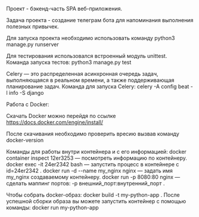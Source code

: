 Проект -  бэкенд-часть SPA веб-приложения.

Задача проекта - создание телеграм бота для напоминания выполнения полезных привычек.

Для запуска проекта необходимо использовать команду python3 manage.py runserver

Для тестирования использовался встроенный модуль unittest.  
Команда запуска тестов: python3 manage.py test

Celery — это распределенная асинхронная очередь задач, выполняющаяся в реальном времени, а также поддерживающая планирование задач.
Команда для запуска Celery: celery -A config beat -l info -S django

Работа с Docker:

Скачать Docker можно перейдя по ссылке https://docs.docker.com/engine/install/

После скачивания необходимо проверить вресию вызвав команду docker-version

Команды для работы внутри контейнера и с его информацией:
docker container inspect 12er3253
 — посмотреть информацию по контейнеру.
docker exec -it 24er2342 bash
 — запустить процесс в контейнере с
id=24er2342
.
docker run -d --name my_nginx nginx
 — задать имя 
my_nginx
создаваемому контейнеру.
docker run -p 8080:80 nginx
 — сделать маппинг портов:
-p внешний_порт:внутренний_порт
.

Чтобы собрать docker-образ: docker build -t my-python-app .
После успешной сборки образа вы можете запустить контейнер с помощью команды:
docker run my-python-app